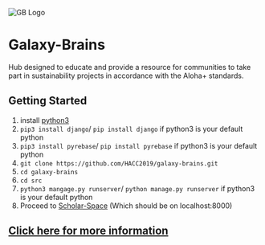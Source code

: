 ![GB Logo](https://raw.githubusercontent.com/HACC2019/galaxy-brains/master/src/constellation/static/images/logo.png)

# Galaxy-Brains
Hub designed to educate and provide a resource for communities to take part in sustainability projects in accordance with the Aloha+ standards.

## Getting Started
1. install [python3](https://www.python.org/downloads/release/python-374/)
2. `pip3 install django`/ `pip install django` if python3 is your default python 
3. `pip3 install pyrebase`/ `pip install pyrebase`  if python3 is your default python
4. `git clone https://github.com/HACC2019/galaxy-brains.git`
5. `cd galaxy-brains`
6. `cd src`
7. `python3 mangage.py runserver`/ `python manage.py runserver`  if python3 is your default python 
8. Proceed to [Scholar-Space](http://127.0.0.1:8000/) (Which should be on localhost:8000)

## [Click here for more information](https://devpost.com/software/galaxy-brains)
